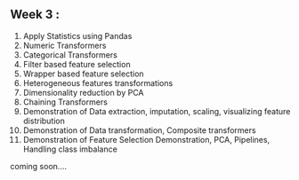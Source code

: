 ## Week 3 : 
1) Apply Statistics using Pandas
2) Numeric Transformers
3) Categorical Transformers
4) Filter based feature selection
5) Wrapper based feature selection
6) Heterogeneous features transformations
7)  Dimensionality reduction by PCA
8)  Chaining Transformers
9) Demonstration of Data extraction, imputation, scaling, visualizing feature distribution
10) Demonstration of Data transformation, Composite transformers
11) Demonstration of Feature Selection Demonstration, PCA, Pipelines, Handling class imbalance

coming soon....
